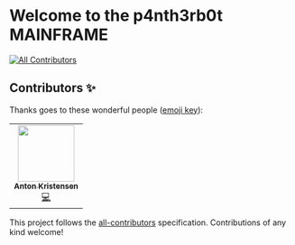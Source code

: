 # Welcome to the p4nth3rb0t MAINFRAME
<!-- ALL-CONTRIBUTORS-BADGE:START - Do not remove or modify this section -->
[![All Contributors](https://img.shields.io/badge/all_contributors-1-orange.svg?style=flat-square)](#contributors-)
<!-- ALL-CONTRIBUTORS-BADGE:END -->

## Contributors ✨

Thanks goes to these wonderful people ([emoji key](https://allcontributors.org/docs/en/emoji-key)):

<!-- ALL-CONTRIBUTORS-LIST:START - Do not remove or modify this section -->
<!-- prettier-ignore-start -->
<!-- markdownlint-disable -->
<table>
  <tr>
    <td align="center"><a href="http://www.akr.is"><img src="https://avatars2.githubusercontent.com/u/5489879?v=4" width="100px;" alt=""/><br /><sub><b>Anton Kristensen</b></sub></a><br /><a href="https://github.com/whitep4nth3r/p4nth3rb0t-mainframe/commits?author=antonedvard" title="Code">💻</a></td>
  </tr>
</table>

<!-- markdownlint-enable -->
<!-- prettier-ignore-end -->
<!-- ALL-CONTRIBUTORS-LIST:END -->

This project follows the [all-contributors](https://github.com/all-contributors/all-contributors) specification. Contributions of any kind welcome!